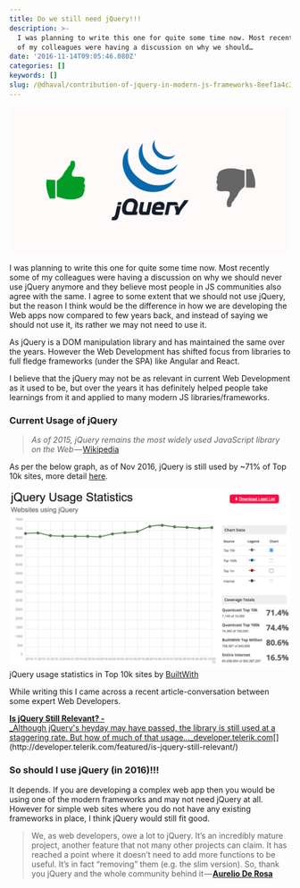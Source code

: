```yaml
---
title: Do we still need jQuery!!!
description: >-
  I was planning to write this one for quite some time now. Most recently some
  of my colleagues were having a discussion on why we should…
date: '2016-11-14T09:05:46.080Z'
categories: []
keywords: []
slug: /@dhaval/contribution-of-jquery-in-modern-js-frameworks-8eef1a4c3683
---
```


![](../img/1__WImn__EzDIWak5e0eO__KBJg.png)

I was planning to write this one for quite some time now. Most recently some of my colleagues were having a discussion on why we should never use jQuery anymore and they believe most people in JS communities also agree with the same. I agree to some extent that we should not use jQuery, but the reason I think would be the difference in how we are developing the Web apps now compared to few years back, and instead of saying we should not use it, its rather we may not need to use it.

As jQuery is a DOM manipulation library and has maintained the same over the years. However the Web Development has shifted focus from libraries to full fledge frameworks (under the SPA) like Angular and React.

I believe that the jQuery may not be as relevant in current Web Development as it used to be, but over the years it has definitely helped people take learnings from it and applied to many modern JS libraries/frameworks.

### Current Usage of jQuery

> _As of 2015, jQuery remains the most widely used JavaScript library on the Web_ — [Wikipedia](https://en.wikipedia.org/wiki/JQuery)

As per the below graph, as of Nov 2016, jQuery is still used by ~71% of Top 10k sites, more detail [here](https://trends.builtwith.com/javascript/jQuery).

![jQuery usage statistics in Top 10k sites by [BuiltWith](https://trends.builtwith.com/javascript/jQuery)](../img/1__Z4RYVGIKe1kgKmeGS4NvzQ.png)
jQuery usage statistics in Top 10k sites by [BuiltWith](https://trends.builtwith.com/javascript/jQuery)

While writing this I came across a recent article-conversation between some expert Web Developers.

[**Is jQuery Still Relevant? -**  
_Although jQuery's heyday may have passed, the library is still used at a staggering rate. But how of much of that usage…_developer.telerik.com](http://developer.telerik.com/featured/is-jquery-still-relevant/ "http://developer.telerik.com/featured/is-jquery-still-relevant/")[](http://developer.telerik.com/featured/is-jquery-still-relevant/)

### So should I use jQuery (in 2016)!!!

It depends. If you are developing a complex web app then you would be using one of the modern frameworks and may not need jQuery at all. However for simple web sites where you do not have any existing frameworks in place, I think jQuery would still fit good.

> We, as web developers, owe a lot to jQuery. It’s an incredibly mature project, another feature that not many other projects can claim. It has reached a point where it doesn’t need to add more functions to be useful. It’s in fact “removing” them (e.g. the slim version). So, thank you jQuery and the whole community behind it — [**Aurelio De Rosa**](https://github.com/AurelioDeRosa)